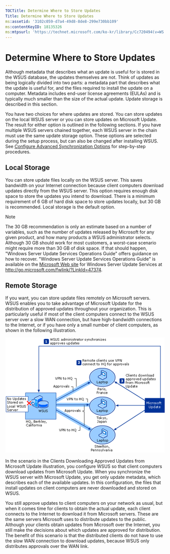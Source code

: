 ```yaml
---
TOCTitle: Determine Where to Store Updates
Title: Determine Where to Store Updates
ms:assetid: '3102c059-d7a4-49d8-8de8-299e730bb109'
ms:contentKeyID: 18135326
ms:mtpsurl: 'https://technet.microsoft.com/ko-kr/library/Cc720494(v=WS.10)'
---
```


Determine Where to Store Updates
================================

Although metadata that describes what an update is useful for is stored in the WSUS database, the updates themselves are not. Think of updates as being logically divided into two parts: a metadata part that describes what the update is useful for, and the files required to install the update on a computer. Metadata includes end-user license agreements (EULAs) and is typically much smaller than the size of the actual update. Update storage is described in this section.

You have two choices for where updates are stored. You can store updates on the local WSUS server or you can store updates on Microsoft Update. The result for either option is outlined in the following sections. If you have multiple WSUS servers chained together, each WSUS server in the chain must use the same update storage option. These options are selected during the setup process, but can also be changed after installing WSUS. See [Configure Advanced Synchronization Options](https://technet.microsoft.com/75060d37-429c-4cf8-a5ee-708470794b7c) for step-by-step procedures.

Local Storage
-------------

You can store update files locally on the WSUS server. This saves bandwidth on your Internet connection because client computers download updates directly from the WSUS server. This option requires enough disk space to store the updates you intend to download. There is a minimum requirement of 6 GB of hard disk space to store updates locally, but 30 GB is recommended. Local storage is the default option.

> [!Note]  
> The 30 GB recommendation is only an estimate based on a number of variables, such as the number of updates released by Microsoft for any given product, and how many products a WSUS administrator selects. Although 30 GB should work for most customers, a worst-case scenario might require more than 30 GB of disk space. If that should happen, "Windows Server Update Services Operations Guide" offers guidance on how to recover. "Windows Server Update Services Operations Guide" is available on the [Microsoft Web site](http://go.microsoft.com/fwlink/?linkid=47374) for Windows Server Update Services at http://go.microsoft.com/fwlink/?LinkId=47374.  

Remote Storage
--------------

If you want, you can store update files remotely on Microsoft servers. WSUS enables you to take advantage of Microsoft Update for the distribution of approved updates throughout your organization. This is particularly useful if most of the client computers connect to the WSUS server over a slow WAN connection, but have high-bandwidth connections to the Internet, or if you have only a small number of client computers, as shown in the following illustration.

![](images/Cc720494.9f6269a7-ae94-426d-be4d-7238d4fe0e78(WS.10).gif)

In the scenario in the Clients Downloading Approved Updates from Microsoft Update illustration, you configure WSUS so that client computers download updates from Microsoft Update. When you synchronize the WSUS server with Microsoft Update, you get only update metadata, which describes each of the available updates. In this configuration, the files that install updates on client computers are never downloaded and stored on WSUS.

You still approve updates to client computers on your network as usual, but when it comes time for clients to obtain the actual update, each client connects to the Internet to download it from Microsoft servers. These are the same servers Microsoft uses to distribute updates to the public. Although your clients obtain updates from Microsoft over the Internet, you still make the decisions about which updates are approved for distribution. The benefit of this scenario is that the distributed clients do not have to use the slow WAN connection to download updates, because WSUS only distributes approvals over the WAN link.
